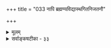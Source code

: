 +++
title = "033 नापि ब्रह्मण्यविद्यास्थगितनिजतनौ"

+++
<details><summary>मूलम्</summary>

नापि ब्रह्मण्यविद्यास्थगितनिजतनौ विश्वमेतद्विवृत्तं तस्मिन् सा स्वप्रकाशे कथमिव विलगेत्तत्प्रकाशैकबाध्या ।  
न ह्येतस्मिन्नविद्याविलयकृदधिको वृत्तिवेद्यो विशेषो बाधो वृत्तिस्वरूपाद्यदि भवति तदा ज्ञानबाध्यत्वभङ्गः ॥ ३३ ॥
</details>

<details><summary>सर्वाङ्कषटीका - ३३</summary>

एवं भेदाभेदवादावलम्बनेन सर्वश्रुतिसमन्वयासंभवमुपदर्श्य, विवर्तवादावलम्बनेन सर्वदोषपरिहारं मन्वानानां मतेऽप्यनुपपत्तिं प्रदर्शयति - नापीत्यादि । अविद्यास्थगितनिजतनौ ब्रह्मणि एतत् विश्वम् नापि विवृत्तम् इत्यन्वयः । **अविद्यया** = मायया **स्थगिता** = आवृता **निजा** = स्वीया या **तनुः** = स्वरूपम्, तद्विशिष्टे ब्रह्मणि **एतत्** = प्रतीयमानम् **विश्वम्** = जगत् नापि **विवृत्तम्** = अध्यस्तं नैव । 'विवर्तः' इत्यस्य धर्मिवाचकं पदं विवृत्तमिति । **विवर्तः** = अध्यासः, **विवृत्तम्** = अध्यस्तम् । नित्यशुद्धबुद्धमुक्तस्वभावं ब्रह्म अविद्यावशात् तिरोहितनिजस्वरूपं लेशतः अहम् इति भासते । तस्मिन् तयैवाविद्यया इदं जगत् सर्वमारोपितं सत् भासते, 

443 

न ह्येतस्मिन्नविद्याविलयकृदधिको वृत्तिवेद्यो विशेषः 

बाघो वृत्तिस्वरूपाद्यदि, भवति तदा ज्ञानबाध्यत्वभङ्गः ॥33॥ 



रज्जौ सर्प इवेति ब्रह्मविवर्तवादिनः । एवञ्च जगतो मिथ्यात्वाद्दोषाणामपि मिथ्यात्वमिति ब्रह्मणि दोषा न प्रसज्यन्त इत्याहुः । एतदपि न समीचीनमित्याह - नापीति ॥ 



तत्र हेतु : - तस्मिन्नित्यादि । **सा** = अविद्या स्वप्रकाशे **तस्मिन्** = ब्रह्मणि तत्प्रकाशैकबाध्याः **तस्य** = ब्रह्मणः प्रकाशेन एकेनैव **बाध्या** = निवर्त्या **कथमिव** = कथं वा **विलगेत्** = संबध्येत ? रज्जुसर्पाद्यध्यासस्थले सर्वत्र अध्यासाधारभूतायाः रज्जोः सामान्याकारेण भाने सति, दूरत्वादिदोषवशात् सर्पो भासते, रज्जुज्ञानेन च निवर्तत इति क्रमः । प्रकृते ब्रह्मव्यतिरिक्तस्य सर्वस्यापि मिथ्यात्वेन ब्रह्मज्ञानेनैव बाध उच्यते । अविद्यापि ब्रह्मव्यतिरिक्तत्वात् मिथ्यैव । अतोऽस्याः ब्रह्मज्ञानेनैव निवृत्तिर्वक्तव्या । अविद्याख्यस्य दोषस्याश्रयः ब्रह्मैवेत्युच्यते । ब्रह्म च सदा स्वप्रकाशस्वभावमुच्यते । ब्रह्मणः सदा स्वप्रकाशत्वेन, तेन बाध्या अविद्या तस्मिन्नेव कथं तिष्ठेत् । रज्जुसर्पादिभ्रमस्थले तु दूरत्वादिर्दोषः न मिथ्या, दोषनिवृत्तौ रज्जुत्वज्ञानात् बाध्यते । अतः प्रकृतेऽध्यासो दुरुपपादः ॥ 

T 

ननु, यद्यपि ब्रह्म स्वप्रकाशस्वभावम् । अथापि संसारावस्थायां अन्तःकरणवृत्तिरूपव्यावहारिकज्ञानविषयोऽपि भवति । अतश्च ब्रह्मणः स्वप्रकाशत्वम्, वृत्तिविषयत्वं चेति द्वयमपि संसारावस्थायां वर्तते । वृत्तिविषयत्वाकारेणैवाविद्यानिवर्तकत्वम्, न तु स्वरूपत एव, शुद्धस्वरूपप्रकाशस्यैव मुक्तित्वात् । वृत्तिविषयत्वसमानाधिकरणं स्वप्रकाशत्वं तु नाध्यासविरोधि । अतः प्रपञ्चभ्रमोपपत्तिरिति चेत्, तत्राह - न हीत्यादि । **एतस्मिन्** = निर्विशेषे ब्रह्मणि **अविद्याविलयकृत्** = अविद्यायाः ब्रह्मनिष्ठायाः **विलयकृत्** = निवृत्तिहेतुभूतः **वृत्तिवेद्यः** = अन्तः करणवृत्त्या वेद्यः **अधिकः** = स्वरूपादधिकः विशेषः न हि ब्रह्मणो निर्विशेषत्वादेव । तदङ्गीकारे चापसिद्धान्तः । वृत्तिविषयत्वे वा, स्वप्रकाशत्वे वा न हि ब्रह्मस्वरूपं भिद्येत । स्वरूपं तु निर्विशेषम् । अतश्च ब्रह्मणोऽविद्याश्रयत्वम्, तत्प्रयुक्ताध्यासादिकं च सर्वथा दुरुपपादमेवेति ब्रह्मविवर्तवादः न साधीयान् ॥ 

ननु वृत्तिप्रतिफलितं चैतन्यमेव वृत्त्यवच्छिन्नं चैतन्यम् — अन्तःकरणमुच्यते । तत्र विशेष्यस्य ब्रह्मस्वरूपाविशेषत्वेन, तस्य स्वप्रकाशत्वात् वृत्तिविषयत्वासंभवेऽपि वृत्तिरेव केवलाऽविद्यानिवर्तका भवत्वित्यत्राह - बाघ इत्यादि । **बाधः** = प्रपञ्चभ्रमस्य **बाधः** = निवृत्तिः वृत्तिस्वरूपात्, न तु वृत्तिविषयब्रह्मप्रकाशात् यदि भवति, तदा **ज्ञानबाध्यत्वभङ्गः** = विश्वभ्रमस्य ज्ञानेन बाध्यत्वस्य भङ्गः । ज्ञानस्य बाधकत्वं नाम, न स्वरूपतः, किन्तु अधिष्ठानविषयकत्वादेव । यदि वृत्तिज्ञानं स्वरूपतो बाधकम्, तर्हि बाध्यस्य जगतः ज्ञानबाध्यत्वं न स्यात्, ततश्च मिथ्यात्वमपि न स्यात् । ज्ञानबाध्यत्वमेव हि मिथ्यात्वम् । अतश्च निर्विशेषब्रह्मवादे भ्रमनिवृत्तिरपि न साधीयासी ॥ 

ब्रह्मविवर्तवादे हि जीवाज्ञानवादः, ब्रह्माज्ञानवादश्चेति प्रस्थानद्वयं वर्तते । आद्यं भामतीकारस्य वाचस्पतिमिश्रस्य । द्वितीयं तु विवरणकारस्य प्रकाशात्मयतेः । एतावुभावपि श्रीशङ्कराचार्यस्य परमभक्तौ,444 



179. 

छन्नत्वे स्वप्रकाशादनधिकवपुषो ब्रह्मणः स्यादभावः 

विवर्तवादे तिरोधानानुपपत्तिः ] 

भावानां छादनं हि. स्फुरणविलयनं तस्य वोत्पत्तिरोधः । मिथ्यादोषात् भ्रमोत्क्तौ कथमधिकरणं सत्यमित्येव वाच्यं 

नाधिष्ठानानवस्था भवतु, तव यथा नास्त्यविद्याऽनवस्था ॥34॥ 

तदीयं वचनमेव स्वस्वपक्षे प्रमाणयतः । प्रपञ्चभ्रमहेतुभूताया अविद्याया आश्रयः कः ? इति प्रश्नस्योत्तरदानेऽभिप्रायभेदात् प्रवृत्ताविमौ पक्षौ । नित्यशुद्धबुद्धमुक्तस्याविद्याश्रयत्वानुपपत्तिं मानयन् भामतीकारः, जीव एव तदाश्रय इत्यातस्थौ । अविद्यायाः प्रश्नातीतत्वात् सर्वं संगच्छेतेत्ययं मन्यते । ब्रह्माज्ञानवादी विवरणकारस्तु अविद्यासाक्षित्वमेवाविद्याश्रयत्वम्, न तु मुख्यमाश्रयत्वं ब्रह्मणः, अविद्याया एवापदार्थत्वात् । नित्यनिर्विशेषस्याविद्यासाक्षित्वं वा कथं घटतामिति प्रश्ने, अनादित्वात्तस्य साक्षित्वस्य प्रश्नोऽसमञ्जस इति वदति । एवमनादित्वाङ्गीकारे प्रपञ्चसत्यतायामपि दोषाभावात्, किमर्थः प्रपञ्चमिथ्यात्वसाधनप्रयासः ? अविचारितरमणीयमेव सर्वमिति यदि तृप्तिः, त्यज्यतां तर्हि विचारः, नीयतां कालः साधनपारायण्येन । परं तु विवर्तवादमन्तरापि जगत्सृष्ट्यादेर्निर्वाहात् विवर्तवादोऽन्यथासिद्ध एव ॥ ३३ ॥
</details>
